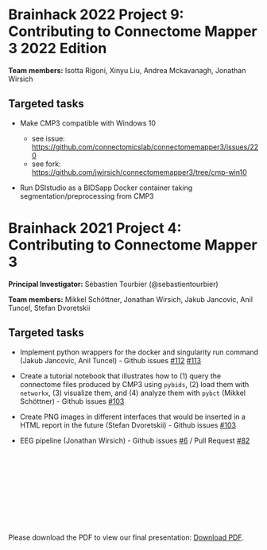 # Brainhack 2022 Project 9: Contributing to Connectome Mapper 3 2022 Edition
**Team members:** Isotta Rigoni, Xinyu Liu, Andrea Mckavanagh, Jonathan Wirsich

## Targeted tasks

-  Make CMP3 compatible with Windows 10
	- see issue: https://github.com/connectomicslab/connectomemapper3/issues/220
	- see fork: https://github.com/jwirsich/connectomemapper3/tree/cmp-win10
	
-  Run DSIstudio as a BIDSapp Docker container taking segmentation/preprocessing from CMP3

# Brainhack 2021 Project 4: Contributing to Connectome Mapper 3

**Principal Investigator:** Sébastien Tourbier (@sebastientourbier)

**Team members:** Mikkel Schöttner, Jonathan Wirsich, Jakub Jancovic, Anil Tuncel, Stefan Dvoretskii

## Targeted tasks

- Implement python wrappers for the docker and singularity run command (Jakub Jancovic, Anil Tuncel) - Github issues [#112](https://github.com/connectomicslab/connectomemapper3/issues/112) [#113](https://github.com/connectomicslab/connectomemapper3/issues/113)

- Create a tutorial notebook that illustrates how to (1) query the connectome files produced by CMP3 using `pybids`, (2) load them with `networkx`, (3) visualize them, and (4) analyze them with `pybct` (Mikkel Schöttner) - Github issues [#103](https://github.com/connectomicslab/connectomemapper3/issues/103)

- Create PNG images in different interfaces that would be inserted in a HTML report in the future (Stefan Dvoretskii) - Github issues [#103](https://github.com/connectomicslab/connectomemapper3/issues/103)

- EEG pipeline (Jonathan Wirsich) - Github issues [#6](https://github.com/connectomicslab/connectomemapper3/issues/103) / Pull Request [#82](https://github.com/connectomicslab/connectomemapper3/pull/82)

<object data="https://github.com/brainhack-ch/cmp3-eeg-and-more/raw/main/cmp3-final-brainhack-global-geneva-2021.pdf" type="application/pdf" width="700px" height="700px">
    <embed src="https://github.com/brainhack-ch/cmp3-eeg-and-more/raw/main/cmp3-final-brainhack-global-geneva-2021.pdf">
        <p>Please download the PDF to view our final presentation: <a href="https://github.com/brainhack-ch/cmp3-eeg-and-more/raw/main/cmp3-final-brainhack-global-geneva-2021.pdf">Download PDF</a>.</p>
    </embed>
</object>
